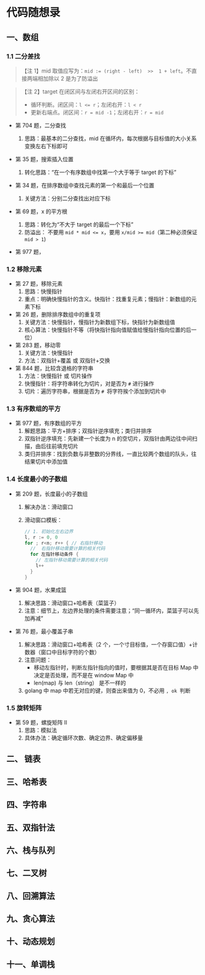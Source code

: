 # 代码随想录

## 一、数组

### 1.1 二分差找

> 【注 1】mid 取值应写为：`mid := (right - left)  >>  1 + left`。不直接两端相加除以 2 是为了防溢出

> 【注 2】target 在闭区间与左闭右开区间的区别：
>
> - 循环判断。闭区间：`l <= r`；左闭右开：`l < r`
> - 更新右端点。闭区间：`r = mid -1`；左闭右开：`r = mid`

- 第 704 题，二分查找
  1. 思路：最基本的二分查找，mid 在循环内，每次根据与目标值的大小关系变换左右下标即可

- 第 35 题，搜索插入位置
  1. 转化思路：“在一个有序数组中找第一个大于等于 target 的下标”

- 第 34 题，在排序数组中查找元素的第一个和最后一个位置
  1. 关键方法：分别二分查找出对应下标

- 第 69 题，x 的平方根
  1. 思路：转化为“不大于 target 的最后一个下标”
  2. 防溢出： 不要用 `mid * mid <= x`，要用 `x/mid >= mid`（第二种必须保证 `mid > 1`)
  
- 第 977 题，
  

### 1.2 移除元素

- 第 27 题，移除元素
  1. 思路：快慢指针
  2. 重点：明确快慢指针的含义。快指针：找重复元素；慢指针：新数组的元素下标
- 第 26 题，删除排序数组中的重复项
  1. 关键方法：快慢指针，慢指针为新数组下标，快指针为新数组值
  2. 核心算法：快慢指针不等（将快指针指向值赋值给慢指针指向位置的后一位）
- 第 283 题，移动零
  1. 关键方法：快慢指针
  2. 方法：双指针+覆盖 或 双指针+交换
- 第 844 题，比较含退格的字符串
  1. 方法：快慢指针 或 切片操作
  2. 快慢指针：将字符串转化为切片，对是否为 `#` 进行操作
  3. 切片：遍历字符串，根据是否为 `# `将字符挨个添加到切片中

### 1.3 有序数组的平方

- 第 977 题，有序数组的平方
  1. 解题思路：平方+排序；双指针逆序填充；类归并排序
  2. 双指针逆序填充：先新建一个长度为 n 的空切片，双指针由两边往中间扫描，由后往前填充切片
  3. 类归并排序：找到负数与非整数的分界线，一直比较两个数组的队头，往结果切片中添加值

### 1.4 长度最小的子数组

- 第 209 题，长度最小的子数组

  1. 解决办法：滑动窗口

  2. 滑动窗口模板：

     ```go
     // 1. 初始化左右边界
     l, r := 0, 0
     for ; r<n; r++ { // 右指针移动
       //  右指针移动需要计算的相关代码
       for 左指针移动条件 {
         // 左指针移动需要计算的相关代码
         l++
       }
     }
     ```

- 第 904 题，水果成篮

  1. 解决思路：滑动窗口+哈希表（菜篮子）
  2. 注意：细节上，左边界处理的条件需要注意；“同一循环内，菜篮子可以先加再减”

- 第 76 题，最小覆盖子串

  1. 解决思路：滑动窗口+哈希表（2 个，一个寸目标值，一个存窗口值）+计数器（窗口中目标字符的个数）
  2. 注意问题：
     - 移动左指针时，判断左指针指向的值时，要根据其是否在目标 Map 中决定是否处理，而不是在 window Map 中
     - len(map) 与 len（string） 是不一样的
  3. golang 中 map 中若无对应的键，则查出来值为 0，不必用 `, ok `判断

### 1.5 旋转矩阵

- 第 59 题，螺旋矩阵 II
  1. 思路：模拟法
  2. 具体办法：确定循环次数、确定边界、确定偏移量



## 二、 链表

## 三、哈希表

## 四、字符串

## 五、双指针法

## 六、栈与队列

## 七、二叉树

## 八、回溯算法

## 九、贪心算法

## 十、动态规划

## 十一、单调栈